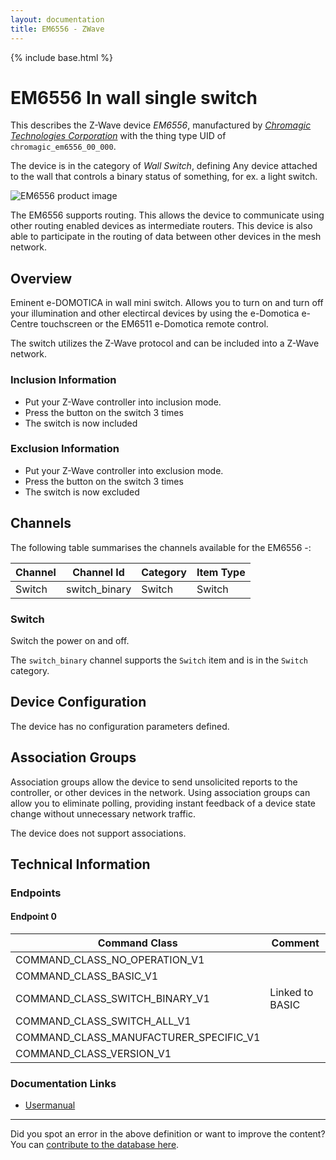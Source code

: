 ```yaml
---
layout: documentation
title: EM6556 - ZWave
---
```


{% include base.html %}

# EM6556 In wall single switch
This describes the Z-Wave device *EM6556*, manufactured by *[Chromagic Technologies Corporation](http://www.ctc-chromagic.com/)* with the thing type UID of ```chromagic_em6556_00_000```.

The device is in the category of *Wall Switch*, defining Any device attached to the wall that controls a binary status of something, for ex. a light switch.

![EM6556 product image](https://www.cd-jackson.com/zwave_device_uploads/902/902_default.jpg)


The EM6556 supports routing. This allows the device to communicate using other routing enabled devices as intermediate routers.  This device is also able to participate in the routing of data between other devices in the mesh network.

## Overview

Eminent e-DOMOTICA in wall mini switch. Allows you to turn on and turn off your illumination and other electircal devices by using the e-Domotica e-Centre touchscreen or the EM6511 e-Domotica remote control. 

The switch utilizes the Z-Wave protocol and can be included into a Z-Wave network.

### Inclusion Information

  * Put your Z-Wave controller into inclusion mode. 
  * Press the button on the switch 3 times
  * The switch is now included

### Exclusion Information

  * Put your Z-Wave controller into exclusion mode. 
  * Press the button on the switch 3 times
  * The switch is now excluded

## Channels

The following table summarises the channels available for the EM6556 -:

| Channel | Channel Id | Category | Item Type |
|---------|------------|----------|-----------|
| Switch | switch_binary | Switch | Switch | 

### Switch

Switch the power on and off.

The ```switch_binary``` channel supports the ```Switch``` item and is in the ```Switch``` category.



## Device Configuration

The device has no configuration parameters defined.

## Association Groups

Association groups allow the device to send unsolicited reports to the controller, or other devices in the network. Using association groups can allow you to eliminate polling, providing instant feedback of a device state change without unnecessary network traffic.

The device does not support associations.
## Technical Information

### Endpoints

#### Endpoint 0

| Command Class | Comment |
|---------------|---------|
| COMMAND_CLASS_NO_OPERATION_V1| |
| COMMAND_CLASS_BASIC_V1| |
| COMMAND_CLASS_SWITCH_BINARY_V1| Linked to BASIC|
| COMMAND_CLASS_SWITCH_ALL_V1| |
| COMMAND_CLASS_MANUFACTURER_SPECIFIC_V1| |
| COMMAND_CLASS_VERSION_V1| |

### Documentation Links

* [Usermanual](https://www.cd-jackson.com/zwave_device_uploads/902/EM6556-UK.pdf)

---

Did you spot an error in the above definition or want to improve the content?
You can [contribute to the database here](http://www.cd-jackson.com/index.php/zwave/zwave-device-database/zwave-device-list/devicesummary/902).
